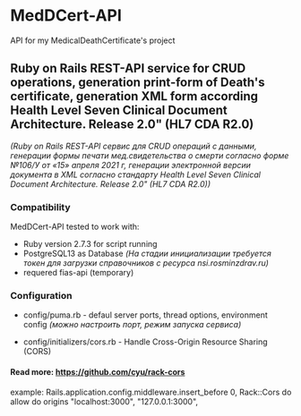 # MedDCert-API
API for my MedicalDeathCertificate's project 
## Ruby on Rails REST-API service for CRUD operations, generation print-form of Death's certificate, generation XML form according Health Level Seven Clinical Document Architecture. Release 2.0" (HL7 CDA R2.0)
_(Ruby on Rails REST-API сервис для CRUD операций с данными, генерации формы печати мед.свидетельства о смерти согласно форме №106/У от «15» апреля 2021 г, генерации электронной версии документа в XML согласно стандарту Health Level Seven Clinical Document Architecture. Release 2.0" (HL7 CDA R2.0))_
### Compatibility
  MedDCert-API tested to work with:
* Ruby version 2.7.3 for script running
* PostgreSQL13 as Database
_(На стадии инициализации требуется токен для загрузки справочников с ресурса nsi.rosminzdrav.ru)_
* requered fias-api (temporary)

### Configuration
* config/puma.rb - defaul server ports, thread options, environment config
_(можно настроить порт, режим запуска сервиса)_

* config/initializers/cors.rb - Handle Cross-Origin Resource Sharing (CORS)
#### Read more: https://github.com/cyu/rack-cors
example:
  Rails.application.config.middleware.insert_before 0, Rack::Cors do allow do
    origins "localhost:3000", "127.0.0.1:3000",